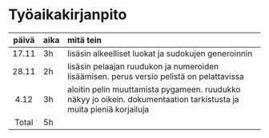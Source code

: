 # Työaikakirjanpito

| päivä | aika | mitä tein  |
| :----:|:-----| :-----|
| 17.11 | 3h   | lisäsin alkeelliset luokat ja sudokujen generoinnin |
| 28.11 | 2h   | lisäsin pelaajan ruudukon ja numeroiden lisäämisen. perus versio pelistä on pelattavissa |
| 4.12  | 3h   | aloitin pelin muuttamista pygameen. ruudukko näkyy jo oikein. dokumentaation tarkistusta ja muita pieniä korjailuja |
| Total | 5h   |  |
